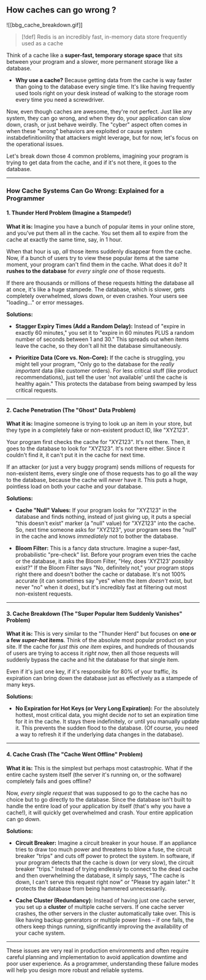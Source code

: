 ## How caches can go wrong ?
![[bbg_cache_breakdown.gif]]
>[!def]
Redis is an incredibly fast, in-memory data store frequently used as a cache

Think of a cache like a **super-fast, temporary storage space** that sits between your program and a slower, more permanent storage like a database.

- **Why use a cache?** Because getting data from the cache is way faster than going to the database every single time. It's like having frequently used tools right on your desk instead of walking to the storage room every time you need a screwdriver.
    

Now, even though caches are awesome, they're not perfect. Just like any system, they can go wrong, and when they do, your application can slow down, crash, or just behave weirdly. The "cyber" aspect often comes in when these "wrong" behaviors are exploited or cause system instabdefinitionility that attackers might leverage, but for now, let's focus on the operational issues.

Let's break down those 4 common problems, imagining your program is trying to get data from the cache, and if it's not there, it goes to the database.

---

### How Cache Systems Can Go Wrong: Explained for a Programmer

#### 1. Thunder Herd Problem (Imagine a Stampede!)

**What it is:** Imagine you have a bunch of popular items in your online store, and you've put them all in the cache. You set them all to expire from the cache at exactly the same time, say, in 1 hour.

When that hour is up, _all_ those items suddenly disappear from the cache. Now, if a bunch of users try to view these popular items at the same moment, your program can't find them in the cache. What does it do? It **rushes to the database** for _every single one_ of those requests.

If there are thousands or millions of these requests hitting the database all at once, it's like a huge stampede. The database, which is slower, gets completely overwhelmed, slows down, or even crashes. Your users see "loading..." or error messages.

**Solutions:**

- **Stagger Expiry Times (Add a Random Delay):** Instead of "expire in exactly 60 minutes," you set it to "expire in 60 minutes PLUS a random number of seconds between 1 and 30." This spreads out when items leave the cache, so they don't all hit the database simultaneously.
    
- **Prioritize Data (Core vs. Non-Core):** If the cache is struggling, you might tell your program, "Only go to the database for the _really important_ data (like customer orders). For less critical stuff (like product recommendations), just tell the user 'not available' until the cache is healthy again." This protects the database from being swamped by less critical requests.
    

---

#### 2. Cache Penetration (The "Ghost" Data Problem)

**What it is:** Imagine someone is trying to look up an item in your store, but they type in a completely fake or non-existent product ID, like "XYZ123".

Your program first checks the cache for "XYZ123". It's not there. Then, it goes to the database to look for "XYZ123". It's not there either. Since it couldn't find it, it can't put it in the cache for next time.

If an attacker (or just a very buggy program) sends millions of requests for non-existent items, every single one of those requests has to go all the way to the database, because the cache will _never_ have it. This puts a huge, pointless load on both your cache and your database.

**Solutions:**

- **Cache "Null" Values:** If your program looks for "XYZ123" in the database and finds nothing, instead of just giving up, it puts a special "this doesn't exist" marker (a "null" value) for "XYZ123" into the cache. So, next time someone asks for "XYZ123", your program sees the "null" in the cache and knows _immediately_ not to bother the database.
    
- **Bloom Filter:** This is a fancy data structure. Imagine a super-fast, probabilistic "pre-check" list. Before your program even tries the cache or the database, it asks the Bloom Filter, "Hey, does 'XYZ123' _possibly_ exist?" If the Bloom Filter says "No, definitely not," your program stops right there and doesn't bother the cache or database. It's not 100% accurate (it can sometimes say "yes" when the item _doesn't_ exist, but never "no" when it _does_), but it's incredibly fast at filtering out most non-existent requests.
    

---

#### 3. Cache Breakdown (The "Super Popular Item Suddenly Vanishes" Problem)

**What it is:** This is very similar to the "Thunder Herd" but focuses on **one or a few _super-hot_ items**. Think of the absolute most popular product on your site. If the cache for _just this one item_ expires, and hundreds of thousands of users are trying to access it _right now_, then all those requests will suddenly bypass the cache and hit the database for that single item.

Even if it's just one key, if it's responsible for 80% of your traffic, its expiration can bring down the database just as effectively as a stampede of many keys.

**Solutions:**

- **No Expiration for Hot Keys (or Very Long Expiration):** For the absolutely hottest, most critical data, you might decide _not_ to set an expiration time for it in the cache. It stays there indefinitely, or until you manually update it. This prevents the sudden flood to the database. (Of course, you need a way to refresh it if the underlying data changes in the database).
    

---

#### 4. Cache Crash (The "Cache Went Offline" Problem)

**What it is:** This is the simplest but perhaps most catastrophic. What if the entire cache system itself (the server it's running on, or the software) completely fails and goes offline?

Now, _every single request_ that was supposed to go to the cache has no choice but to go directly to the database. Since the database isn't built to handle the entire load of your application by itself (that's why you have a cache!), it will quickly get overwhelmed and crash. Your entire application can go down.

**Solutions:**

- **Circuit Breaker:** Imagine a circuit breaker in your house. If an appliance tries to draw too much power and threatens to blow a fuse, the circuit breaker "trips" and cuts off power to protect the system. In software, if your program detects that the cache is down (or very slow), the circuit breaker "trips." Instead of trying endlessly to connect to the dead cache and then overwhelming the database, it simply says, "The cache is down, I can't serve this request right now" or "Please try again later." It protects the database from being hammered unnecessarily.
    
- **Cache Cluster (Redundancy):** Instead of having just one cache server, you set up a **cluster** of multiple cache servers. If one cache server crashes, the other servers in the cluster automatically take over. This is like having backup generators or multiple power lines – if one fails, the others keep things running, significantly improving the availability of your cache system.
    

---

These issues are very real in production environments and often require careful planning and implementation to avoid application downtime and poor user experience. As a programmer, understanding these failure modes will help you design more robust and reliable systems.
